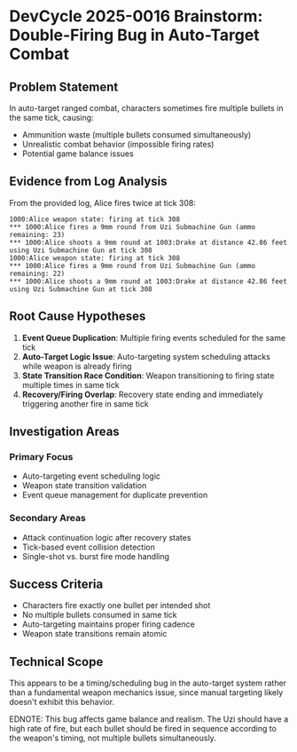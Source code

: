 # DevCycle 2025-0016 Brainstorm: Double-Firing Bug in Auto-Target Combat

## Problem Statement

In auto-target ranged combat, characters sometimes fire multiple bullets in the same tick, causing:
- Ammunition waste (multiple bullets consumed simultaneously) 
- Unrealistic combat behavior (impossible firing rates)
- Potential game balance issues

## Evidence from Log Analysis

From the provided log, Alice fires twice at tick 308:
```
1000:Alice weapon state: firing at tick 308
*** 1000:Alice fires a 9mm round from Uzi Submachine Gun (ammo remaining: 23)
*** 1000:Alice shoots a 9mm round at 1003:Drake at distance 42.86 feet using Uzi Submachine Gun at tick 308
1000:Alice weapon state: firing at tick 308
*** 1000:Alice fires a 9mm round from Uzi Submachine Gun (ammo remaining: 22)  
*** 1000:Alice shoots a 9mm round at 1003:Drake at distance 42.86 feet using Uzi Submachine Gun at tick 308
```

## Root Cause Hypotheses

1. **Event Queue Duplication**: Multiple firing events scheduled for the same tick
2. **Auto-Target Logic Issue**: Auto-targeting system scheduling attacks while weapon is already firing
3. **State Transition Race Condition**: Weapon transitioning to firing state multiple times in same tick
4. **Recovery/Firing Overlap**: Recovery state ending and immediately triggering another fire in same tick

## Investigation Areas

### Primary Focus
- Auto-targeting event scheduling logic
- Weapon state transition validation  
- Event queue management for duplicate prevention

### Secondary Areas
- Attack continuation logic after recovery states
- Tick-based event collision detection
- Single-shot vs. burst fire mode handling

## Success Criteria

- Characters fire exactly one bullet per intended shot
- No multiple bullets consumed in same tick
- Auto-targeting maintains proper firing cadence
- Weapon state transitions remain atomic

## Technical Scope

This appears to be a timing/scheduling bug in the auto-target system rather than a fundamental weapon mechanics issue, since manual targeting likely doesn't exhibit this behavior.

EDNOTE: This bug affects game balance and realism. The Uzi should have a high rate of fire, but each bullet should be fired in sequence according to the weapon's timing, not multiple bullets simultaneously.